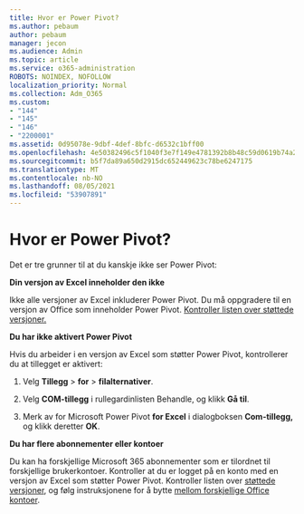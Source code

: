 ```yaml
---
title: Hvor er Power Pivot?
ms.author: pebaum
author: pebaum
manager: jecon
ms.audience: Admin
ms.topic: article
ms.service: o365-administration
ROBOTS: NOINDEX, NOFOLLOW
localization_priority: Normal
ms.collection: Adm_O365
ms.custom:
- "144"
- "145"
- "146"
- "2200001"
ms.assetid: 0d95078e-9dbf-4def-8bfc-d6532c1bff00
ms.openlocfilehash: 4e50382496c5f1040f3e7f149e4781392b8b48c59d0619b74a20ea324ebc8995
ms.sourcegitcommit: b5f7da89a650d2915dc652449623c78be6247175
ms.translationtype: MT
ms.contentlocale: nb-NO
ms.lasthandoff: 08/05/2021
ms.locfileid: "53907891"
---
```

# <a name="where-is-power-pivot"></a>Hvor er Power Pivot?

Det er tre grunner til at du kanskje ikke ser Power Pivot:
  
**Din versjon av Excel inneholder den ikke**
  
Ikke alle versjoner av Excel inkluderer Power Pivot. Du må oppgradere til en versjon av Office som inneholder Power Pivot. [Kontroller listen over støttede versjoner.](https://support.office.com/article/aa64e217-4b6e-410b-8337-20b87e1c2a4b.aspx)
  
**Du har ikke aktivert Power Pivot**
  
Hvis du arbeider i en versjon av Excel som støtter Power Pivot, kontrollerer du at tillegget er aktivert:
  
1. Velg **Tillegg** \> **for** \> **filalternativer**.

2. Velg  **COM-tillegg** i rullegardinlisten Behandle, og klikk **Gå til**.

3. Merk av for Microsoft Power Pivot **for Excel** i dialogboksen **Com-tillegg,** og klikk deretter **OK**.

**Du har flere abonnementer eller kontoer**
  
Du kan ha forskjellige Microsoft 365 abonnementer som er tilordnet til forskjellige brukerkontoer. Kontroller at du er logget på en konto med en versjon av Excel som støtter Power Pivot. Kontroller listen over [støttede versjoner](https://support.office.com/article/aa64e217-4b6e-410b-8337-20b87e1c2a4b.aspx), og følg instruksjonene for å bytte [mellom forskjellige Office kontoer](https://support.office.com/article/b9582171-fd1f-4284-9846-bdd72bb28426.aspx#BKMK_WebSwitchAccounts).
